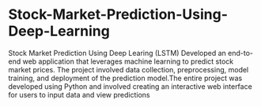 # Stock-Market-Prediction-Using-Deep-Learning
Stock Market Prediction Using Deep Learing (LSTM)
Developed an end-to-end web application that leverages machine learning to predict stock market prices. The project involved data collection, preprocessing, model training, and deployment of the prediction model.The entire project was developed using Python and involved creating an interactive web interface for users to input data and view predictions
